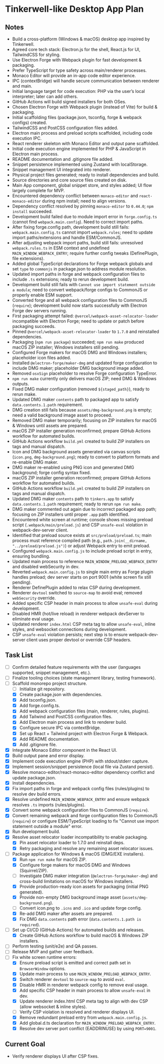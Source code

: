 # Tinkerwell-like Desktop App Plan

## Notes
- Build a cross-platform (Windows & macOS) desktop app inspired by Tinkerwell.
- Agreed core tech stack: Electron.js for the shell, React.js for UI, TailwindCSS for styling.
- Use Electron Forge with Webpack plugin for fast development & packaging.
- Prefer TypeScript for type safety across main/renderer processes.
- Monaco Editor will provide an in-app code editor experience.
- IPC (contextBridge) will handle secure communication between renderer and main.
- Initial language target for code execution: PHP via the user’s local interpreter; later can add others.
- GitHub Actions will build signed installers for both OSes.
- Chosen Electron Forge with Webpack plugin (instead of Vite) for build & packaging.
- Initial scaffolding files (package.json, tsconfig, forge & webpack configs) created.
- TailwindCSS and PostCSS configuration files added.
- Electron main process and preload scripts scaffolded, including code execution IPC.
- React renderer skeleton with Monaco Editor and output pane scaffolded.
- Initial code execution engine implemented for PHP & JavaScript in Electron main process.
- README documentation and .gitignore file added.
- Snippet persistence implemented using Zustand with localStorage.
- Snippet management UI integrated into renderer.
- Physical project files generated; ready to install dependencies and build.
- Source directories and core source files created on disk.
- Main App component, global snippet store, and styles added; UI flow largely complete for MVP.
- Encountered dependency conflict between `monaco-editor` and `react-monaco-editor` during npm install; need to align versions.
- Dependency conflict resolved by pinning `monaco-editor` to `0.44.0`; `npm install` succeeded.
- Development build failed due to module import error in `forge.config.ts` (cannot find `webpack.main.config`). Need to correct import paths.
- After fixing forge.config path, development build still fails: `webpack.main.config.ts` cannot import `webpack.rules`; need to update import paths/extensions and handle ESM/CommonJS.
- After adjusting webpack import paths, build still fails: unresolved `webpack.rules.ts` in ESM context and undefined `MAIN_WINDOW_WEBPACK_ENTRY`; require further config tweaks (DefinePlugin, file extensions).
- Added global TypeScript declarations for Forge webpack globals and set `type` to `commonjs` in package.json to address module resolution.
- Updated import paths in forge and webpack configuration files to include `.ts` extensions; ready to rerun development build.
- Development build still fails with `Cannot use import statement outside a module`; need to convert webpack/forge configs to CommonJS or properly enable ESM support.
- Converted forge and all webpack configuration files to CommonJS (`require`); development build now starts successfully with Electron Forge dev servers running.
- First packaging attempt failed: `@vercel/webpack-asset-relocator-loader` incompatible with Electron Forge; need to update or patch before packaging succeeds.
- Pinned `@vercel/webpack-asset-relocator-loader` to `1.7.0` and reinstalled dependencies.
- Packaging (`npm run package`) succeeded; `npm run make` produced macOS ZIP installer; Windows installers still pending.
- Configured Forge makers for macOS DMG and Windows installers; placeholder icon files added.
- Installed `@electron-forge/maker-dmg` and updated forge configuration to include DMG maker; placeholder DMG background image added.
- Removed `osxSign` placeholder to resolve Forge configuration TypeError.
- `npm run make` currently only delivers macOS ZIP; need DMG & Windows outputs.
- Fixed DMG maker configuration (removed `${staged_path}`), ready to rerun make.
- Updated DMG maker `contents` path to packaged app to satisfy `data.contents.1.path` requirement.
- DMG creation still fails because `assets/dmg-background.png` is empty; need a valid background image asset to proceed.
- Removed DMG maker temporarily; focusing on ZIP installers for macOS & Windows until assets are prepared.
- macOS ZIP installer generation reconfirmed; prepare GitHub Actions workflow for automated builds.
- GitHub Actions workflow `build.yml` created to build ZIP installers on tags and manual dispatch.
- Icon and DMG background assets generated via canvas scripts (`icon.png`, `dmg-background.png`); ready to convert to platform formats and re-enable DMG maker.
- DMG maker re-enabled using PNG icon and generated DMG background; forge config syntax fixed.
- macOS ZIP installer generation reconfirmed; prepare GitHub Actions workflow for automated builds.
- GitHub Actions workflow `build.yml` created to build ZIP installers on tags and manual dispatch.
- Updated DMG maker `contents` path to `tinkers.app` to satisfy `data.contents.1.path` requirement; ready to rerun `npm run make`.
- DMG maker commented out again due to incorrect packaged app path; focusing on ZIP installers until proper `.app` path identified.
- Encountered white screen at runtime; console shows missing preload script (`.webpack/main/preload.js`) and CSP `unsafe-eval` violation in webpack-dev-server client.
- Identified that preload source exists at `src/preload/preload.ts`; main process must reference compiled path (e.g., `path.join(__dirname, "../preload/preload.js")`) or adjust Webpack entry to emit preload.
- Configured `webpack.main.config.js` to include preload script in entry, ensuring bundling.
- Updated main process to reference `MAIN_WINDOW_PRELOAD_WEBPACK_ENTRY` and disabled webSecurity in dev.
- Reverted `webpack.main.config.js` to single main entry as Forge plugin handles preload; dev server starts on port 9001 (white screen fix still pending).
- Renderer DefinePlugin added to relax CSP during development.
- Renderer `devtool` switched to `source-map` to avoid eval; removed `webSecurity` override.
- Added specific CSP header in main process to allow `unsafe-eval` during development.
- Disabled HMR (hot/live reload) in renderer webpack devServer to eliminate eval usage.
- Updated renderer `index.html` CSP meta tag to allow `unsafe-eval`, inline styles, and websocket connections during development.
- CSP `unsafe-eval` violation persists; next step is to ensure webpack-dev-server client uses proper devtool or override CSP headers.

## Task List
- [ ] Confirm detailed feature requirements with the user (languages supported, snippet management, etc.).
- [ ] Finalize tooling choices (state management library, testing framework).
- [ ] Scaffold monorepo project structure.
  - [ ] Initialize git repository.
  - [x] Create package.json with dependencies.
  - [x] Add tsconfig.json.
  - [x] Add forge.config.ts.
  - [x] Add webpack configuration files (main, renderer, rules, plugins).
  - [x] Add Tailwind and PostCSS configuration files.
  - [x] Add Electron main process and link to renderer build.
  - [x] Configure secure IPC via contextBridge.
  - [x] Set up React + Tailwind project with Electron Forge & Webpack.
  - [x] Add README documentation.
  - [x] Add .gitignore file.
- [x] Integrate Monaco Editor component in the React UI.
- [x] Build output pane and error display.
- [x] Implement code execution engine (PHP) with stdout/stderr capture.
- [x] Implement session/snippet persistence (local file via Zustand persist).
- [x] Resolve monaco-editor/react-monaco-editor dependency conflict and update package.json.
- [x] Install dependencies.
- [x] Fix import paths in forge and webpack config files (rules/plugins) to resolve dev build errors.
- [x] Resolve undefined `MAIN_WINDOW_WEBPACK_ENTRY` and ensure webpack resolves `.ts` imports (rules/plugins).
- [x] Convert some webpack configuration files to CommonJS (`require`).
- [x] Convert remaining webpack and forge configuration files to CommonJS (`require`) or configure ESM/TypeScript loading to fix "Cannot use import statement outside a module" error.
- [x] Run development build.
- [x] Resolve asset relocator loader incompatibility to enable packaging.
  - [x] Pin asset relocator loader to 1.7.0 and reinstall deps.
  - [x] Retry packaging and resolve any remaining asset relocator issues.
- [ ] Package application for Windows & macOS (DMG/EXE installers).
  - [x] Run `npm run make` for macOS ZIP.
  - [x] Configure forge makers for macOS DMG and Windows (Squirrel/ZIP).
  - [ ] Investigate DMG maker integration (`@electron-forge/maker-dmg`) and cross-build limitations on macOS for Windows installers.
  - [x] Provide production-ready icon assets for packaging (initial PNG generated).
  - [x] Provide non-empty DMG background image asset (`assets/dmg-background.png`).
  - [ ] Convert icon.png to `.icns` and `.ico` and update forge config.
  - [x] Re-add DMG maker after assets are prepared.
  - [x] Fix DMG `data.contents` path error (`data.contents.1.path is required`).
- [ ] Set up CI/CD (GitHub Actions) for automated builds and releases.
  - [x] Create GitHub Actions workflow to build macOS & Windows ZIP installers.
- [ ] Perform testing (unit/e2e) and QA passes.
- [ ] Release MVP and gather user feedback.
- [ ] Fix white screen runtime errors:
  - [x] Ensure preload script is emitted and correct path set in `BrowserWindow` options.
  - [x] Update main process to use `MAIN_WINDOW_PRELOAD_WEBPACK_ENTRY`.
  - [x] Switch renderer `devtool` to `source-map` to avoid `eval`.
  - [x] Disable HMR in renderer webpack config to remove eval usage.
  - [x] Add specific CSP header in main process to allow `unsafe-eval` in dev.
  - [x] Update renderer index.html CSP meta tag to align with dev CSP (allow websocket & inline styles).
  - [ ] Verify CSP violation is resolved and renderer displays UI.
  - [x] Remove redundant preload entry from `webpack.main.config.js`.
  - [x] Add global.d.ts declaration for `MAIN_WINDOW_PRELOAD_WEBPACK_ENTRY`.
  - [x] Resolve dev server port conflict (EADDRINUSE) by using `PORT=9001`.

## Current Goal
- Verify renderer displays UI after CSP fixes.